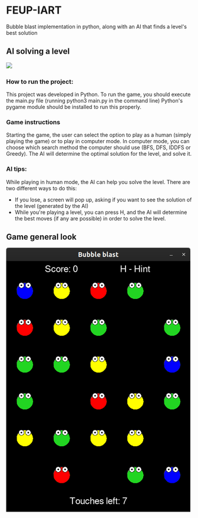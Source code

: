 # FEUP-IART
Bubble blast implementation in python, along with an AI that finds a level's best solution

## AI solving a level

<img src="https://i.imgur.com/lF8Ehb7.gif">

### How to run the project: 

This project was developed in Python.
To run the game, you should execute the main.py file (running python3 main.py in the command line)
Python's pygame module should be installed to run this properly.

### Game instructions

Starting the game, the user can select the option to play as a human (simply playing the game) or to play in computer mode.
In computer mode, you can choose which search method the computer should use (BFS, DFS, IDDFS or Greedy). The AI will determine the optimal solution for the level, and solve it.

### AI tips:

While playing in human mode, the AI can help you solve the level. There are two different ways to do this:

* If you lose, a screen will pop up, asking if you want to see the solution of the level (generated by the AI)
* While you're playing a level, you can press H, and the AI will determine the best moves (if any are possible) in order to solve the level.

## Game general look
![Level Screenshot](/assets/LevelScreenshot.png)
